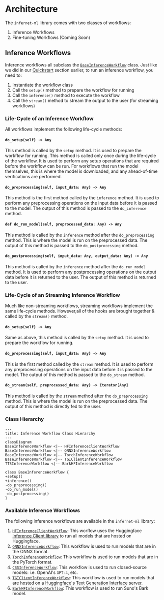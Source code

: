 # Architecture

The `infernet-ml` library comes with two classes of workflows:

1. Inference Workflows
2. Fine-tuning Workflows (Coming Soon)

## Inference Workflows

Inference workflows all subclass
the [`BaseInferenceWorkflow`](../reference/infernet_ml/workflows/inference/base_inference_workflow.md)
class.
Just like we did in our [Quickstart](../quickstart.md) section earlier,
to run an inference workflow, you need to:

1. Instantiate the workflow class
2. Call the `setup()` method to prepare the workflow for running
3. Call the `inference()` method to execute the workflow
4. Call the `stream()` method to stream the output to the user (for streaming workflows)

### Life-Cycle of an Inference Workflow

All workflows implement the following life-cycle methods:

#### `do_setup(self) -> Any`

This method is called by the `setup` method. It is used to prepare the workflow for
running. This method is called only
once during the life-cycle of the workflow. It is used to perform any setup operations
that are required before the
workflow can be run. For workflows that run the model themselves, this is where the model
is downloaded, and any
ahead-of-time verifications are performed.

#### `do_preprocessing(self, input_data: Any) -> Any`

This method is the first method called by the `inference` method. It is used to perform
any preprocessing operations on
the input data before it is passed to the model. The output of this method is passed to
the `do_inference` method.

#### `def do_run_model(self, preprocessed_data: Any) -> Any`

This method is called by the `inference` method after the `do_preprocessing` method. This
is where the model is run on
the preprocessed data. The output of this method is passed to the `do_postprocessing`
method.

#### `do_postprocessing(self, input_data: Any, output_data: Any) -> Any`

This method is called by the `inference` method after the `do_run_model` method. It is
used to perform any postprocessing
operations on the output data before it is returned to the user. The output of this
method is returned to the user.

### Life-Cycle of an Streaming Inference Workflow

Much like non-streaming workflows, streaming workflows implement the same life-cycle
methods. However,all of the hooks are brought together & called by the `stream()`
method.

#### `do_setup(self) -> Any`

Same as above, this method is called by the `setup` method. It is used to prepare the
workflow for running.

#### `do_preprocessing(self, input_data: Any) -> Any`

This is the first method called by the `stream` method. It is used to perform any
preprocessing operations on
the input data before it is passed to the model. The output of this method is passed
to the `do_stream` method.

#### `do_stream(self, preprocessed_data: Any) -> Iterator[Any]`

This method is called by the `stream` method after the `do_preprocessing` method. This is
where the model is run on
the preprocessed data. The output of this method is directly fed to the user.

### Class Hierarchy

```mermaid
---
title: Inference Workflow Class Hierarchy
---
classDiagram
BaseInferenceWorkflow <|-- HFInferenceClientWorkflow
BaseInferenceWorkflow <|-- ONNXInferenceWorkflow
BaseInferenceWorkflow <|-- TorchInferenceWorkflow
BaseInferenceWorkflow <|-- TGIClientInferenceWorkflow
TTSInferenceWorkflow <|-- BarkHFInferenceWorkflow

class BaseInferenceWorkflow {
+setup()
+inference()
-do_preprocessing()
-do_run_model()
-do_postprocessing()
}
```

### Available Inference Workflows

The following inference workflows are available in the `infernet-ml` library:

1. [`HFInferenceClientWorkflow`](./reference/infernet_ml/workflows/inference/hf_inference_client_workflow.md):
   This worflow
   uses the
   Huggingface [Inference Client library](https://huggingface.co/docs/huggingface_hub/en/package_reference/inference_client)
   to run all models that are hosted on Huggingface.
2. [`ONNXInferenceWorkflow`](./reference/infernet_ml/workflows/inference/onnx_inference_workflow.md):
   This workflow is used
   to run models that are in the ONNX format.
3. [`TorchInferenceWorkflow`](./reference/infernet_ml/workflows/inference/torch_inference_workflow.md):
   This workflow is used
   to run models that are in the PyTorch format.
4. [`CSSInferenceWorkflow`](./reference/infernet_ml/workflows/inference/css_inference_workflow.md):
   This workflow is used to
   run closed-source models: i.e. OpenAI's `GPT-4`, etc.
5. [`TGIClientInferenceWorkflow`](./reference/infernet_ml/workflows/inference/tgi_client_inference_workflow.md):
   This workflow is used to run models that are hosted on
   a [Huggingface's Text Generation Interface](https://huggingface.co/docs/text-generation-inference/en/index)
   server.
6. [`BarkHFInferenceWorkflow`](./reference/infernet_ml/workflows/inference/bark_hf_inference_workflow.md):
   This workflow is used to run Suno's Bark model.
